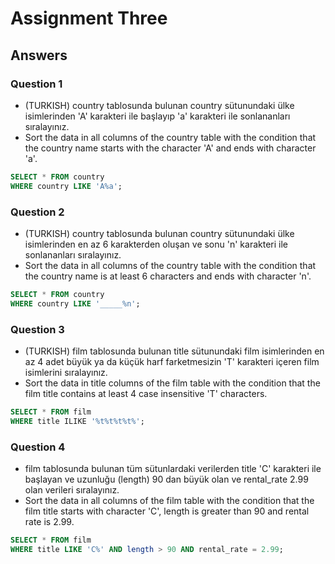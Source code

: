# Assignment Three

## Answers

### Question 1

- (TURKISH) country tablosunda bulunan country sütunundaki ülke isimlerinden 'A' karakteri ile başlayıp 'a' karakteri ile sonlananları sıralayınız.
- Sort the data in all columns of the country table with the condition that the country name starts with the character 'A' and ends with character 'a'.

```sql
SELECT * FROM country
WHERE country LIKE 'A%a';
```

### Question 2

- (TURKISH) country tablosunda bulunan country sütunundaki ülke isimlerinden en az 6 karakterden oluşan ve sonu 'n' karakteri ile sonlananları sıralayınız.
- Sort the data in all columns of the country table with the condition that the country name is at least 6 characters and ends with character 'n'.

```sql
SELECT * FROM country
WHERE country LIKE '_____%n';
```

### Question 3

- (TURKISH) film tablosunda bulunan title sütunundaki film isimlerinden en az 4 adet büyük ya da küçük harf farketmesizin 'T' karakteri içeren film isimlerini sıralayınız.
- Sort the data in title columns of the film table with the condition that the film title contains at least 4 case insensitive 'T' characters.

```sql
SELECT * FROM film
WHERE title ILIKE '%t%t%t%t%';
```

### Question 4

- film tablosunda bulunan tüm sütunlardaki verilerden title 'C' karakteri ile başlayan ve uzunluğu (length) 90 dan büyük olan ve rental_rate 2.99 olan verileri sıralayınız.
- Sort the data in all columns of the film table with the condition that the film title starts with character 'C', length is greater than 90 and rental rate is 2.99.

```sql
SELECT * FROM film
WHERE title LIKE 'C%' AND length > 90 AND rental_rate = 2.99;
```